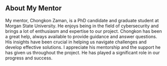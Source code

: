 ## About My Mentor

My mentor, Chongkon Zaman, is a PhD candidate and graduate student at Morgan State University. He enjoys being in the field of cybersecurity and brings a lot of enthusiasm and expertise to our project. Chongkon has been a great help, always available to provide guidance and answer questions. His insights have been crucial in helping us navigate challenges and develop effective solutions. I appreciate his mentorship and the support he has given us throughout the project. He has played a significant role in our progress and success.








